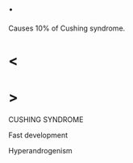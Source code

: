 # .

Causes 10% of Cushing syndrome.

# <

# >

CUSHING SYNDROME

Fast development

Hyperandrogenism
